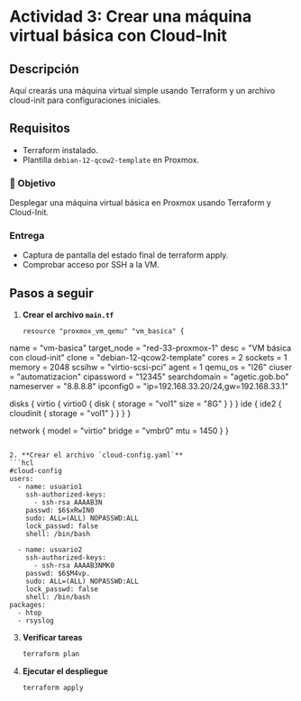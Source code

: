 # Actividad 3: Crear una máquina virtual básica con Cloud-Init

## Descripción
Aquí crearás una máquina virtual simple usando Terraform y un archivo cloud-init para configuraciones iniciales.

## Requisitos
- Terraform instalado.
- Plantilla `debian-12-qcow2-template` en Proxmox.

### 🎯 Objetivo
Desplegar una máquina virtual básica en Proxmox usando Terraform y Cloud-Init.

### Entrega
- Captura de pantalla del estado final de terraform apply.
- Comprobar acceso por SSH a la VM.

## Pasos a seguir

1. **Crear el archivo `main.tf`**
   ```hcl
   resource "proxmox_vm_qemu" "vm_basica" {
  name        = "vm-basica"
  target_node = "red-33-proxmox-1"
  desc        = "VM básica con cloud-init"
  clone       = "debian-12-qcow2-template"
  cores       = 2
  sockets     = 1
  memory      = 2048
  scsihw      = "virtio-scsi-pci"
  agent       = 1
  qemu_os     = "l26"
  ciuser      = "automatizacion"
  cipassword  = "12345"
  searchdomain = "agetic.gob.bo"
  nameserver  = "8.8.8.8"
  ipconfig0   = "ip=192.168.33.20/24,gw=192.168.33.1"

  disks {
    virtio {
      virtio0 {
        disk {
          storage = "vol1"
          size    = "8G"
        }
      }
    }
    ide {
      ide2 {
        cloudinit {
          storage = "vol1"
        }
      }
    }
  }

  network {
    model  = "virtio"
    bridge = "vmbr0"
    mtu    = 1450
  }
}
   ```

2. **Crear el archivo `cloud-config.yaml`**
   ```hcl
   #cloud-config
   users:
     - name: usuario1
       ssh-authorized-keys:
         - ssh-rsa AAAAB3N
       passwd: $6$xRwIN0
       sudo: ALL=(ALL) NOPASSWD:ALL
       lock_passwd: false
       shell: /bin/bash

     - name: usuario2
       ssh-authorized-keys:
         - ssh-rsa AAAAB3NMK0
       passwd: $6$M4vp.
       sudo: ALL=(ALL) NOPASSWD:ALL
       lock_passwd: false
       shell: /bin/bash
   packages:
     - htop
     - rsyslog
   ```

3. **Verificar tareas**
   ```bash
   terraform plan
   ```
   
4. **Ejecutar el despliegue**
   ```bash
   terraform apply
   ```
